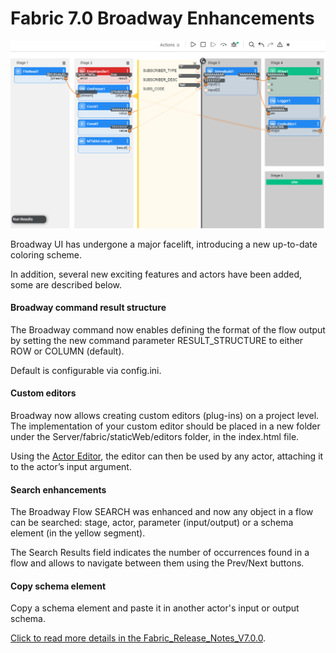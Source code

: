 # Fabric 7.0 Broadway Enhancements

<img src="images/broadway_7_look.png" style="zoom:80%;" />

Broadway UI has undergone a major facelift, introducing a new up-to-date coloring scheme.

In addition, several new exciting features and actors have been added, some are described below.

#### Broadway command result structure

The Broadway command now enables defining the format of the flow output by setting the new command parameter RESULT_STRUCTURE to either ROW or COLUMN (default). 

Default is configurable via config.ini.

#### Custom editors

Broadway now allows creating custom editors (plug-ins) on a project level. The implementation of your custom editor should be placed in a new folder under the Server/fabric/staticWeb/editors folder, in the index.html file. 

Using the [Actor Editor](https://support.k2view.com/Academy/articles/19_Broadway/28_actor_editor.html), the editor can then be used by any actor, attaching it to the actor’s input argument.

#### Search enhancements

The Broadway Flow SEARCH was enhanced and now any object in a flow can be searched: stage, actor, parameter (input/output) or a schema element (in the yellow segment). 

The Search Results field indicates the number of occurrences found in a flow and allows to navigate between them using the Prev/Next buttons.

#### Copy schema element

Copy a schema element and paste it in another actor's input or output schema.

[Click to read more details in the Fabric_Release_Notes_V7.0.0](https://support.k2view.com/Academy/Release_Notes_And_Upgrade/V7.0/Fabric_Release_Notes_V7.0.0.pdf.html).

